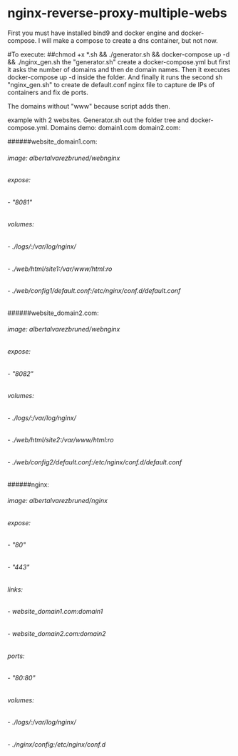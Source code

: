 # nginx-reverse-proxy-multiple-webs
First you must have installed bind9 and docker engine and docker-compose.
I will make a compose to create a dns container, but not now.

#To execute:
##chmod +x *.sh && ./generator.sh && docker-compose up -d && ./nginx_gen.sh
the "generator.sh" create a docker-compose.yml but first it asks the number of domains and then de domain names.
Then it executes docker-compose up -d inside the folder.
And finally it runs the second sh "nginx_gen.sh" to create de default.conf nginx file to capture de IPs of containers and fix de ports.

The domains without "www" because script adds then.

example with 2 websites.
Generator.sh out the folder tree and docker-compose.yml. Domains demo: domain1.com domain2.com:


######website_domain1.com:
######    image: albertalvarezbruned/webnginx
######    expose:
######            - "8081"
######    volumes:
######        - ./logs/:/var/log/nginx/
######        - ./web/html/site1:/var/www/html:ro
######        - ./web/config1/default.conf:/etc/nginx/conf.d/default.conf
######website_domain2.com:
######    image: albertalvarezbruned/webnginx
######    expose:
######            - "8082"
######    volumes:
######        - ./logs/:/var/log/nginx/
######        - ./web/html/site2:/var/www/html:ro
######        - ./web/config2/default.conf:/etc/nginx/conf.d/default.conf
######nginx:
######    image: albertalvarezbruned/nginx
######    expose:
######        - "80"
######        - "443"
######    links:
######        - website_domain1.com:domain1
######        - website_domain2.com:domain2
######    ports:
######        - "80:80"
######    volumes:
######        - ./logs/:/var/log/nginx/
######        - ./nginx/config:/etc/nginx/conf.d
